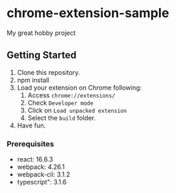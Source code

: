 # chrome-extension-sample

My great hobby project

## Getting Started

1. Clone this repository.
2. npm install
3. Load your extension on Chrome following:
    1. Access `chrome://extensions/`
    2. Check `Developer mode`
    3. Click on `Load unpacked extension`
    4. Select the `build` folder.
4. Have fun.

### Prerequisites
- react: 16.6.3
- webpack: 4.26.1
- webpack-cli: 3.1.2
- typescript": 3.1.6
